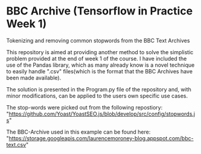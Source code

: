 # BBC Archive (Tensorflow in Practice Week 1)
Tokenizing and removing common stopwords from the BBC Text Archives

This repository is aimed at providing another method to solve the simplistic problem provided at the end of week 1 of the course.
I have included the use of the Pandas library, which as many already know is a novel technique to easily handle ".csv" files(which is the format that the BBC Archives have been made available).

The solution is presented in the Program.py file of the repository and, with minor modifications, can be applied to the users own specific use cases.

The stop-words were picked out from the following repostiory: "https://github.com/Yoast/YoastSEO.js/blob/develop/src/config/stopwords.js"

The BBC-Archive used in this example can be found here: "https://storage.googleapis.com/laurencemoroney-blog.appspot.com/bbc-text.csv"
